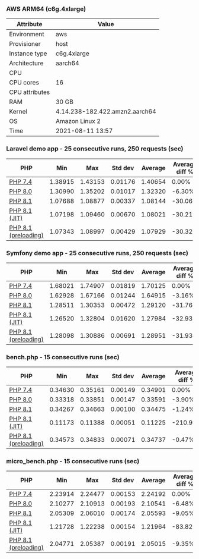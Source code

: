 ### AWS ARM64 (c6g.4xlarge)

|  Attribute  |     Value   |
|-------------|-------------|
|Environment|aws|
|Provisioner|host|
|Instance type|c6g.4xlarge|
|Architecture|aarch64
|CPU||
CPU cores|16|
|CPU attributes||
|RAM|30 GB|
|Kernel|4.14.238-182.422.amzn2.aarch64|
|OS|Amazon Linux 2|
|Time|2021-08-11 13:57|
### Laravel demo app - 25 consecutive runs, 250 requests (sec)

|     PHP     |     Min     |     Max     |    Std dev   |   Average  |  Average diff % |   Median   | Median diff % |
|-------------|-------------|-------------|--------------|------------|-----------------|------------|---------------|
|[PHP 7.4](https://github.com/php/php-src/commit/6724d5d4c2c502b098e708bd85b43f2a52848093)|1.38915|1.43153|0.01176|1.40654|0.00%|1.40437|0.00%|
|[PHP 8.0](https://github.com/php/php-src/commit/ee11a6065c4a9280e1d6188fbb2a3d5aa532d84d)|1.30990|1.35202|0.01017|1.32320|-6.30%|1.32102|-6.31%|
|[PHP 8.1](https://github.com/php/php-src/commit/c90c9c7545427d9d35cbac45c4ec896f54619744)|1.07688|1.08877|0.00337|1.08144|-30.06%|1.08131|-29.88%|
|[PHP 8.1 (JIT)](https://github.com/php/php-src/commit/c90c9c7545427d9d35cbac45c4ec896f54619744)|1.07198|1.09460|0.00670|1.08021|-30.21%|1.07707|-30.39%|
|[PHP 8.1 (preloading)](https://github.com/php/php-src/commit/c90c9c7545427d9d35cbac45c4ec896f54619744)|1.07343|1.08997|0.00429|1.07929|-30.32%|1.07887|-30.17%|
### Symfony demo app - 25 consecutive runs, 250 requests (sec)

|     PHP     |     Min     |     Max     |    Std dev   |   Average  |  Average diff % |   Median   | Median diff % |
|-------------|-------------|-------------|--------------|------------|-----------------|------------|---------------|
|[PHP 7.4](https://github.com/php/php-src/commit/6724d5d4c2c502b098e708bd85b43f2a52848093)|1.68021|1.74907|0.01819|1.70125|0.00%|1.69624|0.00%|
|[PHP 8.0](https://github.com/php/php-src/commit/ee11a6065c4a9280e1d6188fbb2a3d5aa532d84d)|1.62928|1.67166|0.01244|1.64915|-3.16%|1.64629|-3.03%|
|[PHP 8.1](https://github.com/php/php-src/commit/c90c9c7545427d9d35cbac45c4ec896f54619744)|1.28511|1.30353|0.00472|1.29120|-31.76%|1.28974|-31.52%|
|[PHP 8.1 (JIT)](https://github.com/php/php-src/commit/c90c9c7545427d9d35cbac45c4ec896f54619744)|1.26520|1.32804|0.01620|1.27984|-32.93%|1.27348|-33.20%|
|[PHP 8.1 (preloading)](https://github.com/php/php-src/commit/c90c9c7545427d9d35cbac45c4ec896f54619744)|1.28098|1.30886|0.00691|1.28951|-31.93%|1.28583|-31.92%|
### bench.php - 15 consecutive runs (sec)

|     PHP     |     Min     |     Max     |    Std dev   |   Average  |  Average diff % |   Median   | Median diff % |
|-------------|-------------|-------------|--------------|------------|-----------------|------------|---------------|
|[PHP 7.4](https://github.com/php/php-src/commit/6724d5d4c2c502b098e708bd85b43f2a52848093)|0.34630|0.35161|0.00149|0.34901|0.00%|0.34942|0.00%|
|[PHP 8.0](https://github.com/php/php-src/commit/ee11a6065c4a9280e1d6188fbb2a3d5aa532d84d)|0.33318|0.33851|0.00147|0.33591|-3.90%|0.33571|-4.08%|
|[PHP 8.1](https://github.com/php/php-src/commit/c90c9c7545427d9d35cbac45c4ec896f54619744)|0.34267|0.34663|0.00100|0.34475|-1.24%|0.34463|-1.39%|
|[PHP 8.1 (JIT)](https://github.com/php/php-src/commit/c90c9c7545427d9d35cbac45c4ec896f54619744)|0.11173|0.11388|0.00051|0.11225|-210.91%|0.11208|-211.76%|
|[PHP 8.1 (preloading)](https://github.com/php/php-src/commit/c90c9c7545427d9d35cbac45c4ec896f54619744)|0.34573|0.34833|0.00071|0.34737|-0.47%|0.34754|-0.54%|
### micro_bench.php - 15 consecutive runs (sec)

|     PHP     |     Min     |     Max     |    Std dev   |   Average  |  Average diff % |   Median   | Median diff % |
|-------------|-------------|-------------|--------------|------------|-----------------|------------|---------------|
|[PHP 7.4](https://github.com/php/php-src/commit/6724d5d4c2c502b098e708bd85b43f2a52848093)|2.23914|2.24477|0.00153|2.24192|0.00%|2.24223|0.00%|
|[PHP 8.0](https://github.com/php/php-src/commit/ee11a6065c4a9280e1d6188fbb2a3d5aa532d84d)|2.10277|2.10913|0.00193|2.10541|-6.48%|2.10515|-6.51%|
|[PHP 8.1](https://github.com/php/php-src/commit/c90c9c7545427d9d35cbac45c4ec896f54619744)|2.05309|2.06010|0.00174|2.05593|-9.05%|2.05551|-9.08%|
|[PHP 8.1 (JIT)](https://github.com/php/php-src/commit/c90c9c7545427d9d35cbac45c4ec896f54619744)|1.21728|1.22238|0.00154|1.21964|-83.82%|1.21927|-83.90%|
|[PHP 8.1 (preloading)](https://github.com/php/php-src/commit/c90c9c7545427d9d35cbac45c4ec896f54619744)|2.04771|2.05387|0.00191|2.05015|-9.35%|2.04980|-9.39%|
